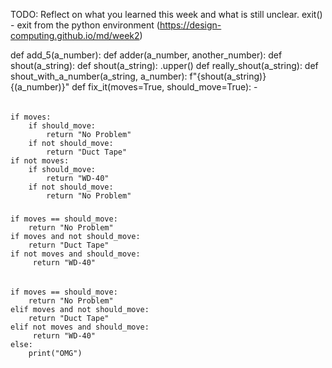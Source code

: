 TODO: Reflect on what you learned this week and what is still unclear.
exit() - exit from the python environment
(https://design-computing.github.io/md/week2)

def add_5(a_number):
def adder(a_number, another_number):
def shout(a_string):
def shout(a_string):    .upper()
def really_shout(a_string):
def shout_with_a_number(a_string, a_number):    f"{shout(a_string)} {(a_number)}"
def fix_it(moves=True, should_move=True):   -
######
    if moves:
        if should_move:
            return "No Problem"
        if not should_move:
            return "Duct Tape"
    if not moves:  
        if should_move: 
            return "WD-40"
        if not should_move: 
            return "No Problem"   
#####
    if moves == should_move:
        return "No Problem"
    if moves and not should_move:
        return "Duct Tape"
    if not moves and should_move:
         return "WD-40"
        
######
    if moves == should_move:
        return "No Problem"
    elif moves and not should_move:
        return "Duct Tape"
    elif not moves and should_move:
         return "WD-40"
    else:   
        print("OMG")
######